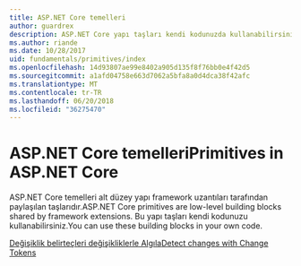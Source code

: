 ```yaml
---
title: ASP.NET Core temelleri
author: guardrex
description: ASP.NET Core yapı taşları kendi kodunuzda kullanabilirsiniz framework uzantıları tarafından paylaşılan makalelerini bulur.
ms.author: riande
ms.date: 10/28/2017
uid: fundamentals/primitives/index
ms.openlocfilehash: 14d93807ae99e8402a905d135f8f76bb0e4f42d5
ms.sourcegitcommit: a1afd04758e663d7062a5bfa8a0d4dca38f42afc
ms.translationtype: MT
ms.contentlocale: tr-TR
ms.lasthandoff: 06/20/2018
ms.locfileid: "36275470"
---
```

# <a name="primitives-in-aspnet-core"></a><span data-ttu-id="6ada8-103">ASP.NET Core temelleri</span><span class="sxs-lookup"><span data-stu-id="6ada8-103">Primitives in ASP.NET Core</span></span>

<span data-ttu-id="6ada8-104">ASP.NET Core temelleri alt düzey yapı framework uzantıları tarafından paylaşılan taşlarıdır.</span><span class="sxs-lookup"><span data-stu-id="6ada8-104">ASP.NET Core primitives are low-level building blocks shared by framework extensions.</span></span> <span data-ttu-id="6ada8-105">Bu yapı taşları kendi kodunuzu kullanabilirsiniz.</span><span class="sxs-lookup"><span data-stu-id="6ada8-105">You can use these building blocks in your own code.</span></span>

[<span data-ttu-id="6ada8-106">Değişiklik belirteçleri değişikliklerle Algıla</span><span class="sxs-lookup"><span data-stu-id="6ada8-106">Detect changes with Change Tokens</span></span>](xref:fundamentals/primitives/change-tokens)
